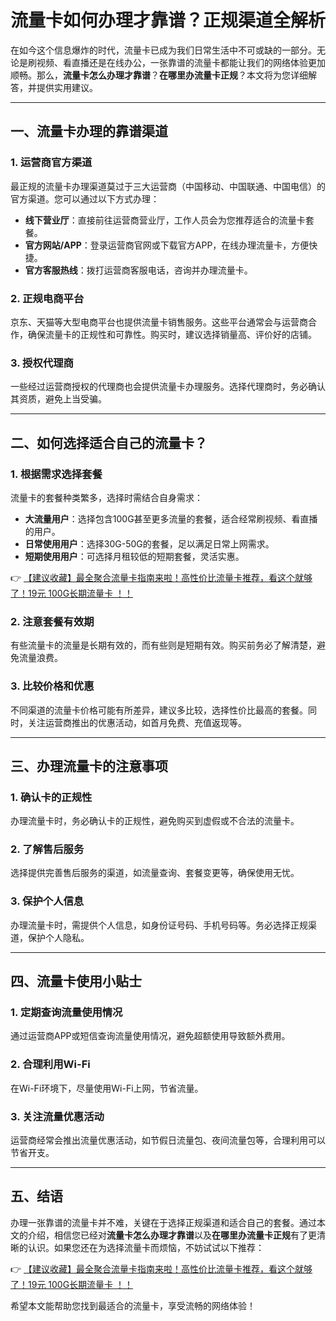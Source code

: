 # 流量卡如何办理才靠谱？正规渠道全解析

在如今这个信息爆炸的时代，流量卡已成为我们日常生活中不可或缺的一部分。无论是刷视频、看直播还是在线办公，一张靠谱的流量卡都能让我们的网络体验更加顺畅。那么，**流量卡怎么办理才靠谱**？**在哪里办流量卡正规**？本文将为您详细解答，并提供实用建议。

---

## 一、流量卡办理的靠谱渠道

### 1. 运营商官方渠道
最正规的流量卡办理渠道莫过于三大运营商（中国移动、中国联通、中国电信）的官方渠道。您可以通过以下方式办理：
- **线下营业厅**：直接前往运营商营业厅，工作人员会为您推荐适合的流量卡套餐。
- **官方网站/APP**：登录运营商官网或下载官方APP，在线办理流量卡，方便快捷。
- **官方客服热线**：拨打运营商客服电话，咨询并办理流量卡。

### 2. 正规电商平台
京东、天猫等大型电商平台也提供流量卡销售服务。这些平台通常会与运营商合作，确保流量卡的正规性和可靠性。购买时，建议选择销量高、评价好的店铺。

### 3. 授权代理商
一些经过运营商授权的代理商也会提供流量卡办理服务。选择代理商时，务必确认其资质，避免上当受骗。

---

## 二、如何选择适合自己的流量卡？

### 1. 根据需求选择套餐
流量卡的套餐种类繁多，选择时需结合自身需求：
- **大流量用户**：选择包含100G甚至更多流量的套餐，适合经常刷视频、看直播的用户。
- **日常使用用户**：选择30G-50G的套餐，足以满足日常上网需求。
- **短期使用用户**：可选择月租较低的短期套餐，灵活实惠。

👉 [【建议收藏】最全聚合流量卡指南来啦！高性价比流量卡推荐，看这个就够了！19元 100G长期流量卡 ！！](https://bit.ly/Liuliangka)

### 2. 注意套餐有效期
有些流量卡的流量是长期有效的，而有些则是短期有效。购买前务必了解清楚，避免流量浪费。

### 3. 比较价格和优惠
不同渠道的流量卡价格可能有所差异，建议多比较，选择性价比最高的套餐。同时，关注运营商推出的优惠活动，如首月免费、充值返现等。

---

## 三、办理流量卡的注意事项

### 1. 确认卡的正规性
办理流量卡时，务必确认卡的正规性，避免购买到虚假或不合法的流量卡。

### 2. 了解售后服务
选择提供完善售后服务的渠道，如流量查询、套餐变更等，确保使用无忧。

### 3. 保护个人信息
办理流量卡时，需提供个人信息，如身份证号码、手机号码等。务必选择正规渠道，保护个人隐私。

---

## 四、流量卡使用小贴士

### 1. 定期查询流量使用情况
通过运营商APP或短信查询流量使用情况，避免超额使用导致额外费用。

### 2. 合理利用Wi-Fi
在Wi-Fi环境下，尽量使用Wi-Fi上网，节省流量。

### 3. 关注流量优惠活动
运营商经常会推出流量优惠活动，如节假日流量包、夜间流量包等，合理利用可以节省开支。

---

## 五、结语

办理一张靠谱的流量卡并不难，关键在于选择正规渠道和适合自己的套餐。通过本文的介绍，相信您已经对**流量卡怎么办理才靠谱**以及**在哪里办流量卡正规**有了更清晰的认识。如果您还在为选择流量卡而烦恼，不妨试试以下推荐：

👉 [【建议收藏】最全聚合流量卡指南来啦！高性价比流量卡推荐，看这个就够了！19元 100G长期流量卡 ！！](https://bit.ly/Liuliangka)

希望本文能帮助您找到最适合的流量卡，享受流畅的网络体验！